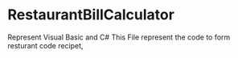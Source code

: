 # RestaurantBillCalculator
Represent Visual Basic and C#
This File represent the code to form resturant code recipet, 
